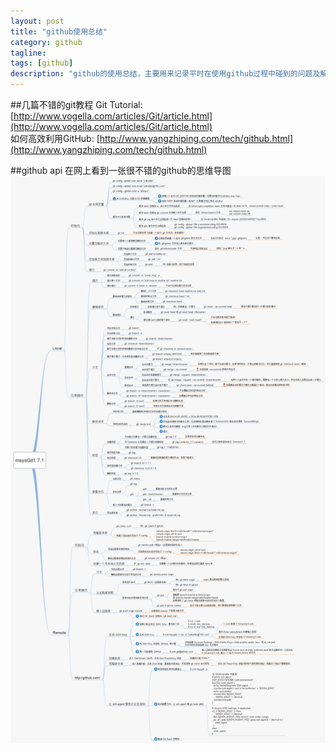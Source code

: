 ```yaml
---
layout: post
title: "github使用总结"
category: github
tagline: 
tags: [github]
description: "github的使用总结，主要用来记录平时在使用github过程中碰到的问题及解决方法"
---
```


##几篇不错的git教程
Git Tutorial: [http://www.vogella.com/articles/Git/article.html](http://www.vogella.com/articles/Git/article.html)  
如何高效利用GitHub: [http://www.yangzhiping.com/tech/github.html](http://www.yangzhiping.com/tech/github.html)

##github api
在网上看到一张很不错的github的思维导图
[![github思维导图](/demo/img/git-api.png)](/demo/img/git-api.png)
